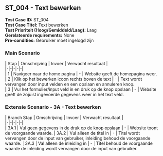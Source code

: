 ## ST_004 - Text bewerken
**Test Case ID:** ST_004  
**Test Case Titel:** Text bewerken  
**Test Prioriteit (Hoog/Gemiddeld/Laag):** Laag  
**Gerelateerde requirements:** None  
**Pre-condities:** Gebruiker moet ingelogd zijn

### Main Scenario
| Stap | Omschrijving | Invoer |  Verwacht resultaat |  
|-|-|-|-|-|  
| 1 | Navigeer naar de home pagina  | - |  Website geeft de homepagina weer.  
| 2 | Klik op het bewerken icoon rechts boven de text | - | Text wordt vervangen door input velden en een opslaan en annuleren knop.  
| 3 | Vul het formulier/input veld in en druk op de knop opslaan | - | Website geeft de zojuist ingevoerde gegevens weer in het text veld.

### Extensie Scenario - 3A - Text bewerken
| Branch Stap | Omschrijving | Invoer |  Verwacht resultaat |  
|-|-|-|-|-|  
| 3A.1 | Vul geen gegevens in de druk op de knop opslaan | - | Website toont de voorgaande waarde.
| 3A.2 | Vul alleen de titel in | - | Titel wordt vervangen door de input van gebruiker, inleiding behoud de voorgaande waarde.
| 3A.3 | Val alleen de inleiding in | - | Titel behoud de voorgaande waarde de inleiding wordt vervangen door de input van gebruiker.

